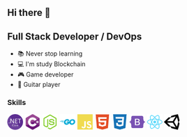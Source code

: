 <h2>Hi there 👋 </h2> 

Full Stack Developer / DevOps
---------

- :books: Never stop learning
- :computer: I'm study Blockchain
- :video_game: Game developer
- :guitar: Guitar player

### Skills
<p align="left">
  <img src="https://raw.githubusercontent.com/renatodans/renatodans/main/netcore.svg" width="36" height="36" alt="NetCore" />
  <img src="https://raw.githubusercontent.com/renatodans/renatodans/main/c.svg" width="36" height="36" alt="CSharp" />
  <img src="https://raw.githubusercontent.com/renatodans/renatodans/main/nodejs.svg" width="36" height="36" alt="NodeJS" />
  <img src="https://raw.githubusercontent.com/renatodans/renatodans/main/go.svg" width="36" height="36" alt="Go" />
  <img src="https://raw.githubusercontent.com/renatodans/renatodans/main/javascript.svg" width="36" height="36" alt="javascript" />
  <img src="https://raw.githubusercontent.com/renatodans/renatodans/main/html5.svg" width="36" height="36" alt="html5" />
  <img src="https://raw.githubusercontent.com/renatodans/renatodans/main/css3.svg" width="36" height="36" alt="css3" />
  <img src="https://raw.githubusercontent.com/renatodans/renatodans/main/bootstrap.svg" width="36" height="36" alt="Bootstrap" />
  <img src="https://raw.githubusercontent.com/renatodans/renatodans/main/reactjs.svg" width="36" height="36" alt="ReactJs" />
  <img src="https://raw.githubusercontent.com/renatodans/renatodans/main/unity3d.svg" width="36" height="36" alt="Unity3d" />
</p>

